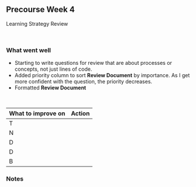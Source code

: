 
## Precourse Week 4
Learning Strategy Review

&nbsp;

### What went well
- Starting to write questions for review that are about processes or concepts, not just lines of code.
- Added priority column to sort **Review Document** by importance. As I get more confident with the question, the priority decreases.
- Formatted **Review Document**


&nbsp;

| What to improve on                                                                              | Action           |
| -------------                                                                                   |---------------|
| T                                                                                                |  |
| N                                                                                               |   |
| D                                                                                  |   |
| D                                                                     |      |
| B                                                     |   |


### Notes